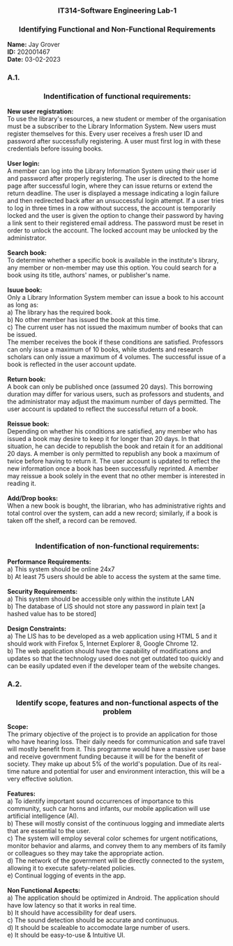 <h3 align="center">IT314-Software Engineering Lab-1</h3>
<h3 align="center">Identifying Functional and Non-Functional Requirements</h3>

**Name:** Jay Grover<br/>
**ID:** 202001467<br/>
**Date:** 03-02-2023<br/>

<h3>A.1.</h3>
<h3 align="center">Indentification of functional requirements:</h3>

**New user registration:**<br/> To use the library's resources, a new student or member of the organisation must be a subscriber to the Library Information System. New users must register themselves for this. Every user receives a fresh user ID and password after successfully registering. A user must first log in with these credentials before issuing books.<br/><br/>
**User login:**<br/> A member can log into the Library Information System using their user id and password after properly registering. The user is directed to the home page after successful login, where they can issue returns or extend the return deadline. The user is displayed a message indicating a login failure and then redirected back after an unsuccessful login attempt. If a user tries to log in three times in a row without success, the account is temporarily locked and the user is given the option to change their password by having a link sent to their registered email address. The password must be reset in order to unlock the account. The locked account may be unlocked by the administrator.<br/><br/>
**Search book:**<br/> To determine whether a specific book is available in the institute's library, any member or non-member may use this option. You could search for a book using its title, authors' names, or publisher's name.<br/><br/>
**Isuue book:**<br/> Only a Library Information System member can issue a book to his account as long as:<br/>
a) The library has the required book.<br/>
b) No other member has issued the book at this time.<br/>
c) The current user has not issued the maximum number of books that can be issued.<br/>
The member receives the book if these conditions are satisfied. Professors can only issue a maximum of 10 books, while students and research scholars can only issue a maximum of 4 volumes. The successful issue of a book is reflected in the user account update.<br/><br/>
**Return book:**<br/> A book can only be published once (assumed 20 days). This borrowing duration may differ for various users, such as professors and students, and the administrator may adjust the maximum number of days permitted. The user account is updated to reflect the successful return of a book.<br/><br/>
**Reissue book:**<br/> Depending on whether his conditions are satisfied, any member who has issued a book may desire to keep it for longer than 20 days. In that situation, he can decide to republish the book and retain it for an additional 20 days. A member is only permitted to republish any book a maximum of twice before having to return it. The user account is updated to reflect the new information once a book has been successfully reprinted. A member may reissue a book solely in the event that no other member is interested in reading it.<br/><br/>
**Add/Drop books:**<br/> When a new book is bought, the librarian, who has administrative rights and total control over the system, can add a new record; similarly, if a book is taken off the shelf, a record can be removed.<br/><br/>
<h3 align="center">Indentification of non-functional requirements:</h3>

**Performance Requirements:**<br/>
a) This system should be online 24x7<br/>
b) At least 75 users should be able to access the system at the same time.<br/><br/>
**Security Requirements:**<br/>
a) This system should be accessible only within the institute LAN<br/>
b) The database of LIS should not store any password in plain text [a hashed value has to be stored]<br/><br/>
**Design Constraints:**<br/>
a) The LIS has to be developed as a web application using HTML 5 and it should work with Firefox 5, Internet Explorer 8, Google Chrome 12.<br/>
b) The web application should have the capability of modifications and updates so that the technology used does not get outdated too quickly and can be easily updated even if the developer team of the website changes.<br/>
<h3>A.2.</h3>
<h3 align="center">Identify scope, features and non-functional aspects of the problem</h3>

**Scope:** <br/>The primary objective of the project is to provide an application for those who have hearing loss. Their daily needs for communication and safe travel will mostly benefit from it. This programme would have a massive user base and receive government funding because it will be for the benefit of society. They make up about 5% of the world's population. Due of its real-time nature and potential for user and environment interaction, this will be a very effective solution.<br/><br/>
**Features:** <br/> a) To identify important sound occurrences of importance to this community, such car horns and infants, our mobile application will use artificial intelligence (Al). <br/> b) These will mostly consist of the continuous logging and immediate alerts that are essential to the user. <br/>
c) The system will employ several color schemes for urgent notifications, monitor behavior and alarms, and convey them to any members of its family or colleagues so they may take the appropriate action. <br/>
d) The network of the government will be directly connected to the system, allowing it to execute safety-related policies.<br/>
e) Continual logging of events in the app. <br/><br/>
**Non Functional Aspects:** <br/>
a) The application should be optimized in Android. The application should have low latency so that it works in real time.<br/>
b) It should have accessibility for deaf users. <br/>
c) The sound detection should be accurate and continuous. <br/>
d) It should be scaleable to accomodate large number of users. <br/>
e) It should be easy-to-use & Intuitive UI.<br/><br/>
